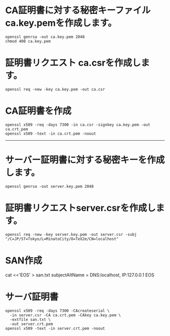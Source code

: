 # CA証明書に対する秘密キーファイルca.key.pemを作成します。

```
openssl genrsa -out ca.key.pem 2048
chmod 400 ca.key.pem
```

# 証明書リクエスト ca.csrを作成します。

```
openssl req -new -key ca.key.pem -out ca.csr
```

# CA証明書を作成

```
openssl x509 -req -days 7300 -in ca.csr -signkey ca.key.pem -out ca.crt.pem
openssl x509 -text -in ca.crt.pem -noout
```

---

# サーバー証明書に対する秘密キーを作成します。

```
openssl genrsa -out server.key.pem 2048
```

# 証明書リクエストserver.csrを作成します。

```
openssl req -new -key server.key.pem -out server.csr -subj "/C=JP/ST=Tokyo/L=MinatoCity/O=TeX2e/CN=localhost"
```

# SAN作成

cat <<'EOS' > san.txt subjectAltName = DNS:localhost, IP:127.0.0.1 EOS

# サーバ証明書

```
openssl x509 -req -days 7300 -CAcreateserial \
  -in server.csr -CA ca.crt.pem -CAkey ca.key.pem \
  -extfile san.txt \
  -out server.crt.pem
openssl x509 -text -in server.crt.pem -noout
```
